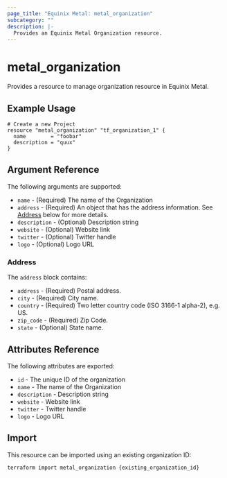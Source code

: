 ```yaml
---
page_title: "Equinix Metal: metal_organization"
subcategory: ""
description: |-
  Provides an Equinix Metal Organization resource.
---
```


# metal\_organization

Provides a resource to manage organization resource in Equinix Metal.

## Example Usage

```hcl
# Create a new Project
resource "metal_organization" "tf_organization_1" {
  name        = "foobar"
  description = "quux"
}
```

## Argument Reference

The following arguments are supported:

* `name` - (Required) The name of the Organization
* `address` - (Required) An object that has the address information. See [Address](#address)
below for more details.
* `description` - (Optional) Description string
* `website` - (Optional) Website link
* `twitter` - (Optional) Twitter handle
* `logo` - (Optional) Logo URL

### Address

The `address` block contains:

* `address` - (Required) Postal address.
* `city` - (Required) City name.
* `country` - (Required) Two letter country code (ISO 3166-1 alpha-2), e.g. US.
* `zip_code` - (Required) Zip Code.
* `state` - (Optional) State name.

## Attributes Reference

The following attributes are exported:

* `id` - The unique ID of the organization
* `name` - The name of the Organization
* `description` - Description string
* `website` - Website link
* `twitter` - Twitter handle
* `logo` - Logo URL

## Import

This resource can be imported using an existing organization ID:

```sh
terraform import metal_organization {existing_organization_id}
```
